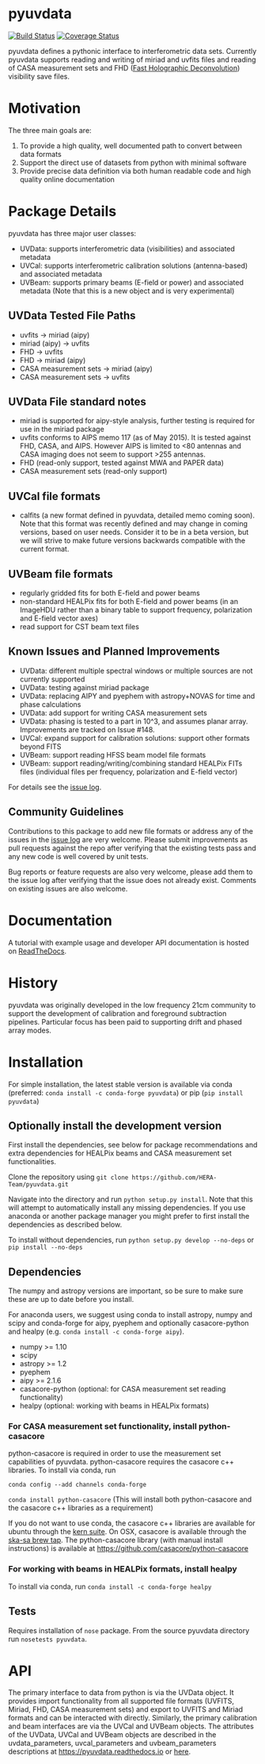 # pyuvdata

[![Build Status](https://travis-ci.org/HERA-Team/pyuvdata.svg?branch=master)](https://travis-ci.org/HERA-Team/pyuvdata)
[![Coverage Status](https://coveralls.io/repos/github/HERA-Team/pyuvdata/badge.svg?branch=master)](https://coveralls.io/github/HERA-Team/pyuvdata?branch=master)

pyuvdata defines a pythonic interface to interferometric data sets. Currently pyuvdata supports reading and writing of miriad and uvfits files and reading of CASA measurement sets and FHD ([Fast Holographic Deconvolution](https://github.com/EoRImaging/FHD)) visibility save files.


# Motivation
The three main goals are:

1. To provide a high quality, well documented path to convert between data formats
2. Support the direct use of datasets from python with minimal software
3. Provide precise data definition via both human readable code and high quality online documentation

# Package Details
pyuvdata has three major user classes:

* UVData: supports interferometric data (visibilities) and associated metadata
* UVCal: supports interferometric calibration solutions (antenna-based) and associated metadata
* UVBeam: supports primary beams (E-field or power) and associated metadata (Note that this is a new object and is very experimental)

## UVData Tested File Paths
* uvfits -> miriad (aipy)
* miriad (aipy) -> uvfits
* FHD -> uvfits
* FHD -> miriad (aipy)
* CASA measurement sets -> miriad (aipy)
* CASA measurement sets -> uvfits

## UVData File standard notes
* miriad is supported for aipy-style analysis, further testing is required for use in the miriad package
* uvfits conforms to AIPS memo 117 (as of May 2015).  It is tested against FHD, CASA, and AIPS. However AIPS is limited to <80 antennas and CASA imaging does not seem to support >255 antennas.
* FHD (read-only support, tested against MWA and PAPER data)
* CASA measurement sets (read-only support)

## UVCal file formats
* calfits (a new format defined in pyuvdata, detailed memo coming soon). Note that this format was recently defined and may change in coming versions, based on user needs. Consider it to be in a beta version, but we will strive to make future versions backwards compatible with the current format.

## UVBeam file formats
* regularly gridded fits for both E-field and power beams
* non-standard HEALPix fits for both E-field and power beams (in an ImageHDU rather than a binary table to support frequency, polarization and E-field vector axes)
* read support for CST beam text files

## Known Issues and Planned Improvements
* UVData: different multiple spectral windows or multiple sources are not currently supported
* UVData: testing against miriad package
* UVData: replacing AIPY and pyephem with astropy+NOVAS for time and phase calculations
* UVData: add support for writing CASA measurement sets
* UVData: phasing is tested to a part in 10^3, and assumes planar array. Improvements are tracked on Issue \#148.
* UVCal: expand support for calibration solutions: support other formats beyond FITS
* UVBeam: support reading HFSS beam model file formats
* UVBeam: support reading/writing/combining standard HEALPix FITs files (individual files per frequency, polarization and E-field vector)

For details see the [issue log](https://github.com/HERA-Team/pyuvdata/issues).

## Community Guidelines
Contributions to this package to add new file formats or address any of the
issues in the [issue log](https://github.com/HERA-Team/pyuvdata/issues) are very welcome.
Please submit improvements as pull requests against the repo after verifying that
the existing tests pass and any new code is well covered by unit tests.

Bug reports or feature requests are also very welcome, please add them to the
issue log after verifying that the issue does not already exist.
Comments on existing issues are also welcome.

# Documentation
A tutorial with example usage and developer API documentation is hosted on [ReadTheDocs](https://pyuvdata.readthedocs.io).

# History
pyuvdata was originally developed in the low frequency 21cm community to support the development of calibration and foreground subtraction pipelines. Particular focus has been paid to supporting drift and phased array modes.

# Installation
For simple installation, the latest stable version is available via conda
(preferred: ```conda install -c conda-forge pyuvdata```) or pip (```pip install pyuvdata```)

## Optionally install the development version
First install the dependencies, see below for package recommendations and
extra dependencies for HEALPix beams and CASA measurement set functionalities.

Clone the repository using
```git clone https://github.com/HERA-Team/pyuvdata.git```

Navigate into the directory and run ```python setup.py install```.
Note that this will attempt to automatically install any missing dependencies. If you use anaconda or another package manager you might prefer to first install the dependencies as described below.

To install without dependencies, run
```python setup.py develop --no-deps``` or ```pip install --no-deps```

## Dependencies
The numpy and astropy versions are important, so be sure to make sure these are up to date before you install.

For anaconda users, we suggest using conda to install astropy, numpy and scipy and conda-forge
for aipy, pyephem and optionally casacore-python and healpy (e.g. ```conda install -c conda-forge aipy```).

* numpy >= 1.10
* scipy
* astropy >= 1.2
* pyephem
* aipy >= 2.1.6
* casacore-python (optional: for CASA measurement set reading functionality)
* healpy (optional: working with beams in HEALPix formats)

### For CASA measurement set functionality, install python-casacore
python-casacore is required in order to use the measurement set capabilities of pyuvdata. python-casacore requires the casacore c++ libraries. To install via conda,  run

```conda config --add channels conda-forge```

```conda install python-casacore``` (This will install both python-casacore and the casacore c++ libraries as a requirement)

If you do not want to use conda, the casacore c++ libraries are available for ubuntu through the [kern suite](http://kernsuite.info/). On OSX, casacore is available through the [ska-sa brew tap](https://github.com/ska-sa/homebrew-tap). The python-casacore library (with manual install instructions) is available at https://github.com/casacore/python-casacore

### For working with beams in HEALPix formats, install healpy
To install via conda,  run
```conda install -c conda-forge healpy```


## Tests
Requires installation of `nose` package.
From the source pyuvdata directory run ```nosetests pyuvdata```.


# API
The primary interface to data from python is via the UVData object. It provides import functionality from all supported file formats (UVFITS, Miriad, FHD, CASA measurement sets) and export to UVFITS and Miriad formats and can be interacted with directly. Similarly, the primary calibration and beam interfaces are via the UVCal and UVBeam objects. The attributes of the UVData, UVCal and UVBeam objects are
described in the uvdata_parameters, uvcal_parameters and uvbeam_parameters descriptions at https://pyuvdata.readthedocs.io or [here](https://github.com/HERA-Team/pyuvdata/blob/master/docs).
